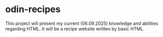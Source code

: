# odin-recipes
This project will present my current (06.09.2025) knowledge and abilities regarding HTML. It will be a recipe website written by basic HTML.